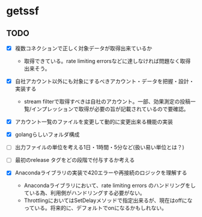 # getssf

## TODO

* [x] 複数コネクションで正しく対象データが取得出来ているか
    * 取得できている。rate limiting errorsなどに達しなければ問題なく取得出来そう。
* [x] 自社アカウント以外にも対象にするべきアカウント・データを把握・設計・実装する
    * stream filterで取得すべきは自社のアカウント。一部、効果測定の投稿一覧/インプレッションで取得が必要の旨が記載されているので要確認。

* [x] アカウント一覧のファイルを変更して動的に変更出来る機能の実装
* [x] golangらしいフォルダ構成
* [ ] 出力ファイルの単位を考える1日・1時間・5分など(扱い易い単位とは？)

* [ ] 最初のrelease タグをどの段階で付与するか考える

* [x] Anacondaライブラリの実装で420エラーや再接続のロジックを理解する
    * Anacondaライブラリにおいて、rate limiting errors のハンドリングをしている為、利用側がハンドリングする必要がない。
    * ThrottlingにおいてはSetDelayメソッドで指定出来るが、現在はoffになっている。将来的に、デフォルトでonになるかもしれない。
